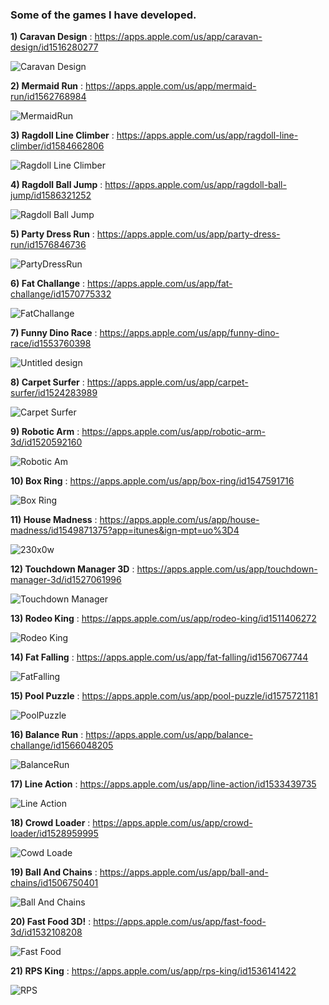 ### Some of the games I have developed.

**1) Caravan Design**  :  https://apps.apple.com/us/app/caravan-design/id1516280277

![Caravan Design](https://user-images.githubusercontent.com/44032886/105426579-81d68b80-5c5c-11eb-9351-ab4c1ba23a50.png)


**2) Mermaid Run**  :  https://apps.apple.com/us/app/mermaid-run/id1562768984

![MermaidRun](https://user-images.githubusercontent.com/44032886/132515255-463d888c-d47d-430f-97e5-4a93160a4325.png)


**3) Ragdoll Line Climber**  :  https://apps.apple.com/us/app/ragdoll-line-climber/id1584662806

![Ragdoll Line Climber](https://user-images.githubusercontent.com/44032886/135867824-22fb36bd-1fe3-47cc-839d-8529799a2330.png)


**4) Ragdoll Ball Jump**  :  https://apps.apple.com/us/app/ragdoll-ball-jump/id1586321252

![Ragdoll Ball Jump](https://user-images.githubusercontent.com/44032886/135868174-ea5aa8e4-10c1-4ea8-a4d8-ce6a864bd36e.png)


**5) Party Dress Run**  :  https://apps.apple.com/us/app/party-dress-run/id1576846736

![PartyDressRun](https://user-images.githubusercontent.com/44032886/132515758-e2b34cc6-14f0-422e-916d-2de75ba08183.png)


**6) Fat Challange**  :  https://apps.apple.com/us/app/fat-challange/id1570775332

![FatChallange](https://user-images.githubusercontent.com/44032886/132515431-dd10be9c-d1d6-43ea-a9a4-c2fa0606d05b.png)


**7) Funny Dino Race**  :  https://apps.apple.com/us/app/funny-dino-race/id1553760398

![Untitled design](https://user-images.githubusercontent.com/44032886/108484022-72bf1980-72ac-11eb-89dc-e2c241d3503b.png)


**8) Carpet Surfer**  :  https://apps.apple.com/us/app/carpet-surfer/id1524283989

![Carpet Surfer](https://user-images.githubusercontent.com/44032886/105426908-19d47500-5c5d-11eb-8883-79cfa5f778db.png)


**9) Robotic Arm**  :  https://apps.apple.com/us/app/robotic-arm-3d/id1520592160

![Robotic Am](https://user-images.githubusercontent.com/44032886/105427009-49837d00-5c5d-11eb-9a52-f9334b344969.png)


**10) Box Ring**  :  https://apps.apple.com/us/app/box-ring/id1547591716

![Box Ring](https://user-images.githubusercontent.com/44032886/105427055-5b652000-5c5d-11eb-9704-c9c25b905e4a.png)


**11) House Madness**  :  https://apps.apple.com/us/app/house-madness/id1549871375?app=itunes&ign-mpt=uo%3D4

![230x0w](https://user-images.githubusercontent.com/44032886/115777784-65aecb80-a3be-11eb-8ca8-d4ed8dd5a57c.png)


**12) Touchdown Manager 3D**  :  https://apps.apple.com/us/app/touchdown-manager-3d/id1527061996

![Touchdown Manager](https://user-images.githubusercontent.com/44032886/105427125-80f22980-5c5d-11eb-97dd-28420c2bfa34.png)


**13) Rodeo King**  :  https://apps.apple.com/us/app/rodeo-king/id1511406272

![Rodeo King](https://user-images.githubusercontent.com/44032886/105427183-a717c980-5c5d-11eb-8e77-72675c544d41.png)


**14) Fat Falling**  :  https://apps.apple.com/us/app/fat-falling/id1567067744

![FatFalling](https://user-images.githubusercontent.com/44032886/132515626-fcb06378-c616-42df-8c57-9d1104750c0d.png)


**15) Pool Puzzle**  :  https://apps.apple.com/us/app/pool-puzzle/id1575721181

![PoolPuzzle](https://user-images.githubusercontent.com/44032886/132515829-d5a25368-f712-4c56-bdcd-fa8122b93db6.png)


**16) Balance Run**  :  https://apps.apple.com/us/app/balance-challange/id1566048205

![BalanceRun](https://user-images.githubusercontent.com/44032886/132515910-72be2bf8-fbf9-4344-9688-6915e75dc1bd.png)


**17) Line Action**  :  https://apps.apple.com/us/app/line-action/id1533439735

![Line Action](https://user-images.githubusercontent.com/44032886/105427245-be56b700-5c5d-11eb-8369-2e2c8590865b.png)


**18) Crowd Loader**  :  https://apps.apple.com/us/app/crowd-loader/id1528959995

![Cowd Loade](https://user-images.githubusercontent.com/44032886/105427304-e34b2a00-5c5d-11eb-8e65-e5cd4ccf4cb8.png)


**19) Ball And Chains**  :  https://apps.apple.com/us/app/ball-and-chains/id1506750401

![Ball And Chains](https://user-images.githubusercontent.com/44032886/105427333-f6f69080-5c5d-11eb-9617-3907fcdb8008.png)


**20) Fast Food 3D!**  :  https://apps.apple.com/us/app/fast-food-3d/id1532108208

![Fast Food](https://user-images.githubusercontent.com/44032886/105427384-0b3a8d80-5c5e-11eb-8b38-1269e8098a60.png)


**21) RPS King**  :  https://apps.apple.com/us/app/rps-king/id1536141422

![RPS](https://user-images.githubusercontent.com/44032886/105427417-21484e00-5c5e-11eb-9aec-a3fe23559bff.png)

